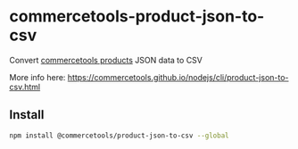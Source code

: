 # commercetools-product-json-to-csv

Convert [commercetools products](https://docs.commercetools.com/api/projects/products#product) JSON data to CSV

More info here: https://commercetools.github.io/nodejs/cli/product-json-to-csv.html

## Install

```bash
npm install @commercetools/product-json-to-csv --global
```
